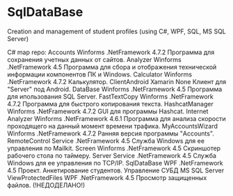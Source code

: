 # SqlDataBase
Creation and management of student profiles (using C#, WPF, SQL, MS SQL Server)

C# map repo:
Accounts		Winforms  .NetFramework 4.7.2   Программа для сохранения учетных данных от сайтов.
Analyzer		Winforms  .NetFramework 4.5     Программа для сбора и отображения технической информации компонентов ПК и Windows.
Calculator		Winforms  .NetFramework 4.7.2   Калькулятор.
ClientAndroid		Xamarin	  None			Клиент для "Server" под Android.
DataBase		Winforms  .NetFramework 4.5     Программа для ипользования SQL Server.
FastTextCopy		Winforms  .NetFramework 4.7.2   Программа для быстрого копирования текста.
HashcatManager		Winforms  .NetFramework 4.7.2   GUI для программы Hashcat.
Internet Analyzer	Winforms  .NetFramework 4.6.1   Программа для анализа скорости проходящего на данный момент времени трафика.
MyAccountsWizard	Winforms  .NetFramework 4.7.2   Ранняя версия программы "Accounts".
RemoteControl		Service	  .NetFramework 4.5	Служба Windows для ее управления по Mailkit.
Screen			Winforms  .NetFramework 4.5     Скриншотер рабочего стола по таймеру.
Server			Service   .NetFramework 4.5     Служба Windows для ее управления по TCP/IP.
SqlDataBase		WPF	  .NetFramework 4.5	Проект. Анкетирование студентов. Управление СУБД MS SQL Server
ViewProtectedFiles	WPF	  .NetFramework 4.5	Просмотр защищенных файлов. (!НЕДОДЕЛАНО!)
